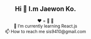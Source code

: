 ## <div align=center> Hi 👋 I.m Jaewon Ko.</div> ##
<div align=center> ❤️ = 🥩 🍺 </div>

<div align=center>  🌱 I’m currently learning React.js </div>
<div align=center>  📫 How to reach me sis9410@gmail.com </div>

